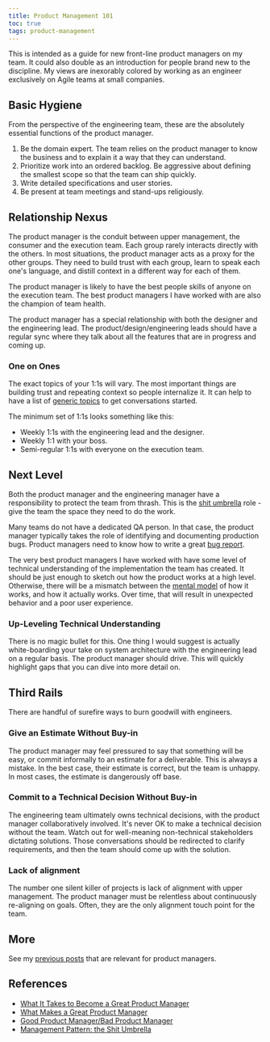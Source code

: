 ```yaml
---
title: Product Management 101
toc: true
tags: product-management
---
```


This is intended as a guide for new front-line product managers on my
team. It could also double as an introduction for people brand new to the
discipline. My views are inexorably colored by working as an engineer
exclusively on Agile teams at small companies.

## Basic Hygiene

From the perspective of the engineering team, these are the absolutely essential
functions of the product manager.

1. Be the domain expert. The team relies on the product manager to know the
business and to explain it a way that they can understand.
2. Prioritize work into an ordered backlog. Be aggressive about defining the
smallest scope so that the team can ship quickly.
3. Write detailed specifications and user stories.
4. Be present at team meetings and stand-ups religiously.

## Relationship Nexus

The product manager is the conduit between upper management, the consumer and
the execution team. Each group rarely interacts directly with the others.
In most situations, the product manager acts as a proxy for the other groups.
They need to build trust with each group, learn to speak each one's language,
and distill context in a different way for each of them.

The product manager is likely to have the best people skills of anyone on the
execution team. The best product managers I have worked with are also the
champion of team health.

The product manager has a special relationship with both the designer and the
engineering lead. The product/design/engineering leads should have a regular
sync where they talk about all the features that are in progress and coming up.

### One on Ones

The exact topics of your 1:1s will vary. The most important things are building
trust and repeating context so people internalize it. It can help to have a list
of [generic topics](/blog/2015/02/10/one-on-ones.html) to get conversations
started.

The minimum set of 1:1s looks something like this:

- Weekly 1:1s with the engineering lead and the designer.
- Weekly 1:1 with your boss.
- Semi-regular 1:1s with everyone on the execution team.

## Next Level

Both the product manager and the engineering manager have a responsibility to
protect the team from thrash. This is the [shit umbrella](https://roadmunk.com/blog/shit-umbrella/)
role - give the team the space they need to do the work.

Many teams do not have a dedicated QA person. In that case, the product manager
typically takes the role of identifying and documenting production bugs. Product
managers need to know how to write a great
[bug report](/blog/2016/02/26/QA-101-How-to-write-a-bug-report.html).

The very best product managers I have worked with have some level of technical
understanding of the implementation the team has created. It should be just
enough to sketch out how the product works at a high level. Otherwise, there
will be a mismatch between the [mental model](/blog/2016/04/15/mental-models.html)
of how it works, and how it actually works. Over time, that will result in
unexpected behavior and a poor user experience.

### Up-Leveling Technical Understanding

There is no magic bullet for this. One thing I would suggest is actually
white-boarding your take on system architecture with the engineering lead on a
regular basis. The product manager should drive. This will quickly highlight
gaps that you can dive into more detail on.

## Third Rails

There are handful of surefire ways to burn goodwill with engineers.

### Give an Estimate Without Buy-in

The product manager may feel pressured to say that something will be easy, or
commit informally to an estimate for a deliverable. This is always a mistake.
In the best case, their estimate is correct, but the team is unhappy. In most
cases, the estimate is dangerously off base.

### Commit to a Technical Decision Without Buy-in

The engineering team ultimately owns technical decisions, with the product
manager collaboratively involved. It's never OK to make a technical decision
without the team. Watch out for well-meaning non-technical stakeholders
dictating solutions. Those conversations should be redirected to clarify
requirements, and then the team should come up with the solution.

### Lack of alignment

The number one silent killer of projects is lack of alignment with upper
management. The product manager must be relentless about continuously
re-aligning on goals. Often, they are the only alignment touch point for the
team.

## More

See my [previous posts](/blog/tags/#product-management) that are relevant for
product managers.

## References
- [What It Takes to Become a Great Product Manager](https://hbr.org/2017/12/what-it-takes-to-become-a-great-product-manager)
- [What Makes a Great Product Manager](https://hackernoon.com/what-makes-a-great-product-manager-3c1d03b90356)
- [Good Product Manager/Bad Product Manager](https://a16z.files.wordpress.com/2014/08/good-product-manager.pdf)
- [Management Pattern: the Shit Umbrella](http://managementpatterns.blogspot.com/2013/01/pattern-shit-umbrella.html)
